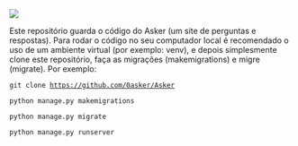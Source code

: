 <img src="https://br.asker.fun/static/images/asker.png">
<p>Este repositório guarda o código do Asker (um site de perguntas e respostas). Para rodar o código no seu computador local é recomendado o uso de um ambiente virtual (por exemplo: venv), e depois simplesmente clone este repositório, faça as migrações (makemigrations) e migre (migrate). Por exemplo:</p>

<code>git clone https://github.com/0asker/Asker</code>

<code>python manage.py makemigrations</code>

<code>python manage.py migrate</code>

<code>python manage.py runserver</code>
